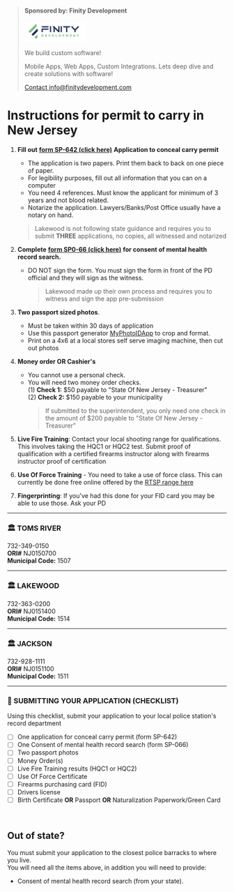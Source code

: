 > <div class="container">
  >  <h4><b>Sponsored by: Finity Development </b></h4>
  >     <img src="https://github.com/613WePleadTheSecond/ccwnj/blob/main/teams_preview_logo.jpg?raw=true" alt="Avatar" style="height: 45px;">
  >  <p>We build custom software! </p>
  >  <p>Mobile Apps, Web Apps, Custom Integrations. Lets deep dive and create solutions with software!</p>
  >  <a href="mailto:info@finitydevelopment.com?subject=Inquiry&body=Hey%2C%20id%20like%20to%20inquire%20about%20custom%20software">Contact info@finitydevelopment.com</a>
 > </div>

# Instructions for permit to carry in New Jersey


1. **Fill out** [**form SP-642 (click here)**](https://github.com/mayerlench/ccwnj/raw/main/sp-642.pdf) **Application to conceal carry permit**
    - The application is two papers. Print them back to back on one piece of paper.
    - For legibility purposes, fill out all information that you can on a computer
    - You need 4 references. Must know the applicant for minimum of 3 years and not blood related.
    - Notarize the application. Lawyers/Banks/Post Office usually have a notary on hand.
    > Lakewood is not following state guidance and requires you to submit **THREE** applications, no copies, all witnessed and notarized
1. **Complete** [**form SP0-66 (click here)**](https://github.com/mayerlench/ccwnj/raw/main/sp-066.pdf) **for consent of mental health record search.**
    - DO NOT sign the form. You must sign the form in front of the PD official and they will sign as the witness.
      > Lakewood made up their own process and requires you to witness and sign the app pre-submission
1. **Two passport sized photos**.
    - Must be taken within 30 days of application
    - Use this passport generator [MyPhotoIDApp](https://myphotoidapp.firebaseapp.com/) to crop and format.
    - Print on a 4x6 at a local stores self serve imaging machine, then cut out photos
1. **Money order OR Cashier&#39;s**  
    - You cannot use a personal check.  
    - You will need two money order checks.  
    (1) **Check 1:** $50 payable to "State Of New Jersey - Treasurer"  
    (2) **Check 2:** $150 payable to your municipality  
      > If submitted to the superintendent, you only need one check in the amount of $200 payable to "State Of New Jersey - Treasurer"  
  
1. **Live Fire Training**: Contact your local shooting range for qualifications. This involves taking the HQC1 or HQC2 test.
   Submit proof of qualification with a certified firearms instructor along with firearms instructor proof of certification
3. **Use Of Force Training** - You need to take a use of force class. This can currently be done free online offered by the [RTSP range here](https://www.rtsponline.com/use-of-force-certificate/)
4. **Fingerprinting**: If you've had this done for your FID card you may be able to use those. Ask your PD  

---  

### 🏛️ **TOMS RIVER**  
732-349-0150    
**ORI#** NJ0150700  
**Municipal Code:** 1507  

---  

### 🏛️ **LAKEWOOD**  
732-363-0200  
**ORI#** NJ0151400  
**Municipal Code:** 1514  

---  

### 🏛️ **JACKSON**  
732-928-1111  
**ORI#** NJ0151100  
**Municipal Code:** 1511    

---  

### 🔵 SUBMITTING YOUR APPLICATION (CHECKLIST)
Using this checklist, submit your application to your local police station's record department  
- [ ] One application for conceal carry permit (form SP-642)
- [ ] One Consent of mental health record search (form SP-066)
- [ ] Two passport photos
- [ ] Money Order(s)
- [ ] Live Fire Training results (HQC1 or HQC2)
- [ ] Use Of Force Certificate
- [ ] Firearms purchasing card (FID)
- [ ] Drivers license
- [ ] Birth Certificate **OR** Passport **OR** Naturalization Paperwork/Green Card

<br/> 

## Out of state?  
 You must submit your application to the closest police barracks to where you live.  
 You will need all the items above, in addition you will need to provide:
- Consent of mental health record search (from your state).  
<br/> 

